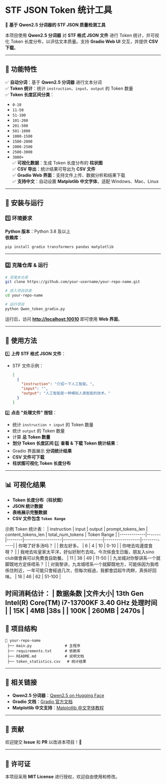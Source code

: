 # **STF JSON Token 统计工具**
🚀 **基于 Qwen2.5 分词器的 STF JSON 质量检测工具**

本项目使用 **Qwen2.5 分词器** 对 **STF 格式 JSON 文件** 进行 Token 统计，并可视化 Token 长度分布，以评估文本质量。支持 **Gradio Web UI** 交互，并提供 **CSV 下载**。

---

## 📌 **功能特性**
✅ **自动分词**：基于 **Qwen2.5 分词器** 进行文本分词  
✅ **Token 统计**：统计 `instruction`、`input`、`output` 的 Token 数量  
✅ **Token 长度区间分类**：
   - `0-10`
   - `11-50`
   - `51-100`
   - `101-200`
   - `201-500`
   - `501-1000`
   - `1000-1500`
   - `1500-2000`
   - `2000-2500`
   - `2500-3000`
   - `3000+`  
✅ **可视化数据**：生成 Token 长度分布的 **柱状图**  
✅ **CSV 导出**：统计结果可导出为 **CSV 文件**  
✅ **Gradio Web 界面**：支持文件上传、数据分析和结果下载  
✅ **支持中文**：自动设置 **Matplotlib 中文字体**，适配 Windows、Mac、Linux  

---

## 🔧 **安装与运行**
### 1️⃣ **环境要求**
**Python 版本**：Python 3.8 及以上  
**依赖库**：
```bash
pip install gradio transformers pandas matplotlib
```

---

### 2️⃣ **克隆仓库 & 运行**
```bash
# 克隆本仓库
git clone https://github.com/your-username/your-repo-name.git

# 进入项目目录
cd your-repo-name

# 运行项目
python Qwen_token_gradio.py
```
运行后，访问 **[http://localhost:10010](http://localhost:10010)** 即可使用 **Web 界面**。

---

## 🎯 **使用方法**
1️⃣ **上传 STF 格式 JSON 文件**：
   - STF 文件示例：
     ```json
     [
       {
         "instruction": "介绍一下人工智能。",
         "input": "",
         "output": "人工智能是一种模拟人类智能的技术。"
       }
     ]
     ```
2️⃣ **点击 "处理文件" 按钮**：
   - 统计 `instruction + input` 的 Token 数量
   - 统计 `output` 的 Token 数量
   - 计算 **总 Token 数量**
   - **划分 Token 长度区间**
3️⃣ **查看 & 下载 Token 统计结果**：
   - Gradio 界面展示 **分词统计结果**
   - **CSV 文件可下载**
   - **柱状图可视化 Token 长度分布**

---

## 📊 **可视化结果**
- **Token 长度分布（柱状图）**
- **JSON 统计数据**
- **表格展示完整数据**
- **CSV 文件包含 `Token Range`**

示例 Token 统计表：
| instruction | input | output | prompt_tokens_len | content_tokens_len | total_num_tokens | Token Range |
|-------------|-------|--------|-------------------|--------------------|------------------|-------------|
| 你喝了好多汤吗？ |  | 飲左好多。 | 6 | 4 | 10 | 0-10 |
| 你哋去咗邊度食呀？ |  | 我哋去咗皇家太平洋，好似好耐冇去咗。今次係食生日飯，朋友入sino club做會員可以免費食自助餐。 | 11 | 38 | 49 | 11-50 |
| 九龙城对你黎讲系一个就脚既地方定係唔系？ |  | 对我黎讲，九龙城唔系一个就脚既地方，可能係因为我唔係住附近，一年可能只會經過几次，但每次經過，我都會諗起牛肉餅，真係好回味。 | 16 | 46 | 62 | 51-100 |


时间消耗估计：
| 数据条数 |文件大小| 13th Gen Intel(R) Core(TM) i7-13700KF   3.40 GHz 处理时间 |
| 15K | 4MB |38s |
| 100K | 260MB | 2470s |
---

## 📂 **项目结构**
```
📂 your-repo-name
 ├── main.py               # 主程序
 ├── requirements.txt      # 依赖库
 ├── README.md             # 说明文档
 ├── token_statistics.csv   # 统计结果
```

---

## 🔗 **相关链接**
- **Qwen2.5 分词器**：[Qwen2.5 on Hugging Face](https://huggingface.co/Qwen2.5-0.5B-Instruct)
- **Gradio 文档**：[Gradio 官方文档](https://gradio.app/docs)
- **Matplotlib 中文支持**：[Matplotlib 中文字体教程](https://matplotlib.org/stable/tutorials/introductory/customizing.html)

---

## 🤝 **贡献**
欢迎提交 **Issue** 和 **PR** 以改进本项目！🎉

---

## 📜 **许可证**
本项目采用 **MIT License** 进行授权，欢迎自由使用和修改。
